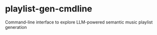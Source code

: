 # playlist-gen-cmdline
Command-line interface to explore LLM-powered semantic music playlist generation
